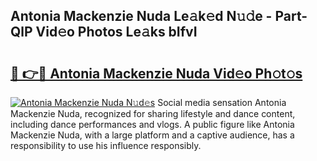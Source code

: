## Antonia Mackenzie Nuda Le𝚊k𝚎d N𝚞𝚍e - Part-QlP Vid𝚎o Photos Le𝚊ks bIfvI

# <h2><a href="http://fbddor.evod.top/?m=Antonia+Mackenzie+Nuda">🔗 👉🔴 Antonia Mackenzie Nuda Vid𝚎o Ph𝚘t𝚘s</a></h2>

[![Antonia Mackenzie Nuda N𝚞d𝚎s](https://i.imgur.com/8V9OHl7.gif)](http://fbddor.evod.top/?m=Antonia+Mackenzie+Nuda)
Social media sensation Antonia Mackenzie Nuda, recognized for sharing lifestyle and dance content, including dance performances and vlogs. A public figure like Antonia Mackenzie Nuda, with a large platform and a captive audience, has a responsibility to use his influence responsibly. 
